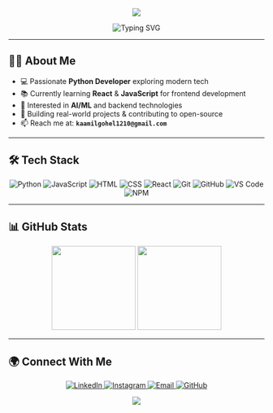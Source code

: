 <!-- 🎨 Gradient Wave Header -->
<p align="center">
  <img src="https://capsule-render.vercel.app/api?type=waving&color=0:58A6FF,100:FF6EC7&height=180&section=header&text=Kaamil%20Gohel&fontSize=45&fontColor=ffffff&animation=fadeIn" />
</p>

<!-- ✨ Typing Animation -->
<p align="center">
  <img src="https://readme-typing-svg.herokuapp.com?font=Fira+Code&weight=600&duration=2500&pause=700&color=58A6FF&center=true&vCenter=true&multiline=true&width=650&height=80&lines=Python+Developer;React+Learner;AI+%26+ML+Enthusiast;Web+Developer;Always+Learning..." alt="Typing SVG" />
</p>

---

## 🧑‍💻 About Me  
- 💻 Passionate **Python Developer** exploring modern tech  
- 📚 Currently learning **React** & **JavaScript** for frontend development  
- 🤖 Interested in **AI/ML** and backend technologies  
- 🚀 Building real-world projects & contributing to open-source  
- 📫 Reach me at: **`kaamilgohel1210@gmail.com`**

---

## 🛠️ Tech Stack  
<p align="center">
  
  <!-- Languages -->
  <img src="https://img.icons8.com/color/48/python.png" title="Python" alt="Python"/>
  <img src="https://img.icons8.com/color/48/javascript.png" title="JavaScript" alt="JavaScript"/>
  <img src="https://img.icons8.com/color/48/html-5.png" title="HTML5" alt="HTML"/>
  <img src="https://img.icons8.com/color/48/css3.png" title="CSS3" alt="CSS"/>
  <img src="https://img.icons8.com/officel/48/react.png" title="React" alt="React"/>
  
  <!-- Tools -->
  <img src="https://img.icons8.com/color/48/git.png" title="Git" alt="Git"/>
  <img src="https://img.icons8.com/color/48/github.png" title="GitHub" alt="GitHub"/>
  <img src="https://img.icons8.com/color/48/visual-studio-code-2019.png" title="VS Code" alt="VS Code"/>
  <img src="https://img.icons8.com/color/48/npm.png" title="NPM" alt="NPM"/>
</p>

---

## 📊 GitHub Stats  
<p align="center">
  <img src="https://github-readme-stats.vercel.app/api?username=Kaamil1206&show_icons=true&theme=tokyonight&hide_border=true&count_private=true" height="165"/>
  <img src="https://github-readme-streak-stats.herokuapp.com?user=Kaamil1206&theme=tokyonight&hide_border=true" height="165"/>
</p>

---

## 🌍 Connect With Me  
<p align="center">
  <a href="https://linkedin.com/in/kaamil-gohel-693933374" target="_blank">
    <img src="https://img.icons8.com/fluent/48/linkedin.png" alt="LinkedIn"/>
  </a>
  <a href="https://instagram.com/gohelkaamil" target="_blank">
    <img src="https://img.icons8.com/fluent/48/instagram-new.png" alt="Instagram"/>
  </a>
  <a href="mailto:kaamilgohel1210@gmail.com" target="_blank">
    <img src="https://img.icons8.com/fluent/48/gmail.png" alt="Email"/>
  </a>
  <a href="https://github.com/Kaamil1206" target="_blank">
    <img src="https://img.icons8.com/fluent/48/github.png" alt="GitHub"/>
  </a>
</p>

<!-- 🎨 Footer -->
<p align="center">
  <img src="https://capsule-render.vercel.app/api?type=waving&color=0:FF6EC7,100:58A6FF&height=120&section=footer"/>
</p>
